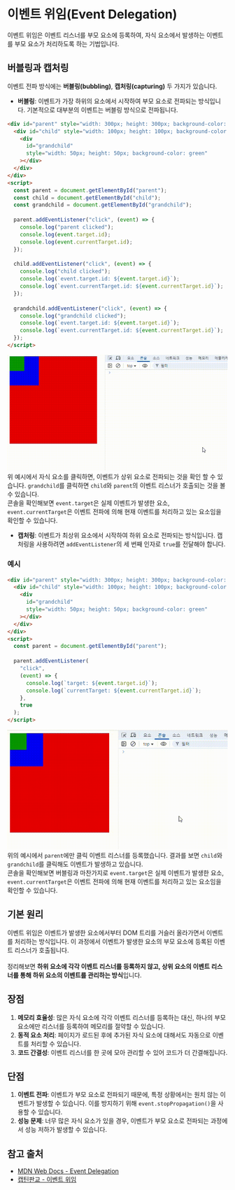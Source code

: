 # 이벤트 위임(Event Delegation)

이벤트 위임은 이벤트 리스너를 부모 요소에 등록하여, 자식 요소에서 발생하는 이벤트를 부모 요소가 처리하도록 하는 기법입니다.

## 버블링과 캡처링

이벤트 전파 방식에는 **버블링(bubbling)**, **캡처링(capturing)** 두 가지가 있습니다.

- **버블링**: 이벤트가 가장 하위의 요소에서 시작하여 부모 요소로 전파되는 방식입니다. 기본적으로 대부분의 이벤트는 버블링 방식으로 전파됩니다.

```html
<div id="parent" style="width: 300px; height: 300px; background-color: red">
  <div id="child" style="width: 100px; height: 100px; background-color: blue">
    <div
      id="grandchild"
      style="width: 50px; height: 50px; background-color: green"
    ></div>
  </div>
</div>
<script>
  const parent = document.getElementById("parent");
  const child = document.getElementById("child");
  const grandchild = document.getElementById("grandchild");

  parent.addEventListener("click", (event) => {
    console.log("parent clicked");
    console.log(event.target.id);
    console.log(event.currentTarget.id);
  });

  child.addEventListener("click", (event) => {
    console.log("child clicked");
    console.log(`event.target.id: ${event.target.id}`);
    console.log(`event.currentTarget.id: ${event.currentTarget.id}`);
  });

  grandchild.addEventListener("click", (event) => {
    console.log("grandchild clicked");
    console.log(`event.target.id: ${event.target.id}`);
    console.log(`event.currentTarget.id: ${event.currentTarget.id}`);
  });
</script>
```

![버블링](./images/image_bubbling.gif)<br/>
위 예시에서 자식 요소를 클릭하면, 이벤트가 상위 요소로 전파되는 것을 확인 할 수 있습니다. `grandchild`를 클릭하면 `child`와 `parent`의 이벤트 리스너가 호출되는 것을 볼 수 있습니다.<br/>
콘솔을 확인해보면 `event.target`은 실제 이벤트가 발생한 요소, `event.currentTarget`은 이벤트 전파에 의해 현재 이벤트를 처리하고 있는 요소임을 확인할 수 있습니다.

- **캡처링**: 이벤트가 최상위 요소에서 시작하여 하위 요소로 전파되는 방식입니다. 캡처링을 사용하려면 `addEventListener`의 세 번째 인자로 `true`를 전달해야 합니다.

### 예시

```html
<div id="parent" style="width: 300px; height: 300px; background-color: red">
  <div id="child" style="width: 100px; height: 100px; background-color: blue">
    <div
      id="grandchild"
      style="width: 50px; height: 50px; background-color: green"
    ></div>
  </div>
</div>
<script>
  const parent = document.getElementById("parent");

  parent.addEventListener(
    "click",
    (event) => {
      console.log(`target: ${event.target.id}`);
      console.log(`currentTarget: ${event.currentTarget.id}`);
    },
    true
  );
</script>
```

![캡처링](./images/image_capturing.gif)<br/>
위의 예시에서 `parent`에만 클릭 이벤트 리스너를 등록했습니다. 결과를 보면 `child`와 `grandchild`를 클릭해도 이벤트가 발생하고 있습니다.<br/>
콘솔을 확인해보면 버블링과 마찬가지로 `event.target`은 실제 이벤트가 발생한 요소, `event.currentTarget`은 이벤트 전파에 의해 현재 이벤트를 처리하고 있는 요소임을 확인할 수 있습니다.

## 기본 원리

이벤트 위임은 이벤트가 발생한 요소에서부터 DOM 트리를 거슬러 올라가면서 이벤트를 처리하는 방식입니다. 이 과정에서 이벤트가 발생한 요소의 부모 요소에 등록된 이벤트 리스너가 호출됩니다.<br/><br/>
정리해보면 <strong>하위 요소에 각각 이벤트 리스너를 등록하지 않고, 상위 요소의 이벤트 리스너를 통해 하위 요소의 이벤트를 관리하는 방식</strong>입니다.

## 장점

1. **메모리 효율성**: 많은 자식 요소에 각각 이벤트 리스너를 등록하는 대신, 하나의 부모 요소에만 리스너를 등록하여 메모리를 절약할 수 있습니다.
2. **동적 요소 처리**: 페이지가 로드된 후에 추가된 자식 요소에 대해서도 자동으로 이벤트를 처리할 수 있습니다.
3. **코드 간결성**: 이벤트 리스너를 한 곳에 모아 관리할 수 있어 코드가 더 간결해집니다.

## 단점

1. **이벤트 전파**: 이벤트가 부모 요소로 전파되기 때문에, 특정 상황에서는 원치 않는 이벤트가 발생할 수 있습니다. 이를 방지하기 위해 `event.stopPropagation()`을 사용할 수 있습니다.
2. **성능 문제**: 너무 많은 자식 요소가 있을 경우, 이벤트가 부모 요소로 전파되는 과정에서 성능 저하가 발생할 수 있습니다.

## 참고 출처

- [MDN Web Docs - Event Delegation](https://developer.mozilla.org/en-US/docs/Learn/JavaScript/Building_blocks/Events#event_delegation)
- [캡틴판교 - 이벤트 위임](https://joshua1988.github.io/web-development/javascript/event-propagation-delegation/)
